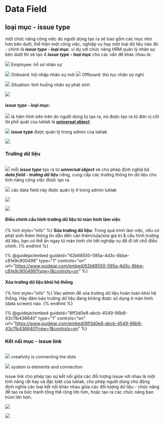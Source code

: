 # Data Field

## loại mục - issue type

một chức năng công việc do người dùng tạo ra sẽ bao gồm các mục nhỏ hơn bên dưới, thể hiện một công việc, nghiệp vụ hay một loại dữ liệu nào đó - chính là _**issue type - loại mục**_. ví dụ với chức năng HRM quản lý nhân sự bên dưới thì sẽ tạo 4 _**issue type - loại mục**_ cho các vấn đề khác nhau là:

![](<../../.gitbook/assets/0 (4).png>) Employee: hồ sơ nhân sự

![](<../../.gitbook/assets/1 (3).png>) Onboard: hội nhập nhân sự mới ![](<../../.gitbook/assets/2 (2).png>) Offboard: thủ tục nhân sự nghỉ

![](<../../.gitbook/assets/3 (4).png>) Situation: tình huống nhân sự phát sinh

![](<../../.gitbook/assets/4 (1).jpeg>)

#### _**issue type - loại mục:**_

![](<../../.gitbook/assets/5 (4).png>) là hiện hình bên trên do người dùng tự tạo ra, nó được tạo ra từ đơn vị cốt lõi phổ quát của luklak là [**universal object**](https://www.notion.so/28d1a45d2ed249baa6df5c97ca17ff8d?pvs=25)

![](<../../.gitbook/assets/6 (3).png>) **issue type** được quản lý trong admin của luklak

![](<../../.gitbook/assets/7 (3).jpeg>)

### Trường dữ liệu

<figure><img src="../../.gitbook/assets/image (500).png" alt=""><figcaption></figcaption></figure>

![](<../../.gitbook/assets/8 (2).png>) mỗi _**issue type**_ tạo ra từ _**universal object**_ sẽ cho phép định nghĩa bộ _**data field - trường dữ liệu**_ riêng, cung cấp các trường thông tin dữ liệu cho tính năng công việc được tạo ra.

![](<../../.gitbook/assets/9 (3).png>) các data field này được quản lý ở trong admin luklak

![](<../../.gitbook/assets/10 (1).jpeg>)

![](<../../.gitbook/assets/11 (1).jpeg>)

#### Điều chỉnh cấu hình trường dữ liệu từ màn hình làm việc

{% hint style="info" %}
**Sửa trường dữ liệu**: Trong quá trình làm việc, nếu có phát sinh thêm thông tin dẫn đến cần thêm/sửa/xóa giá trị & cấu hình trường dữ liệu, bạn có thể ấn ngay từ màn hình chi tiết nghiệp vụ để đi tới chỗ điều chỉnh.
{% endhint %}

{% @guidejar/embed guideId="62b68550-595a-4d3c-8bbe-c81e9c900498" type="1" controls="on" url="https://www.guidejar.com/embed/62b68550-595a-4d3c-8bbe-c81e9c900498?type=1&controls=on" %}

#### Xóa trường dữ liệu khỏi hệ thống

{% hint style="info" %}
Vào admin để xóa trường dữ liệu hoàn toàn khỏi hệ thống. Hãy đảm bảo trường dữ liệu đang không được sử dụng ở màn hình (data screen) nào.
{% endhint %}

{% @guidejar/embed guideId="8ff3d0e8-abcb-4549-96b8-43c11b436640" type="1" controls="on" url="https://www.guidejar.com/embed/8ff3d0e8-abcb-4549-96b8-43c11b436640?type=1&controls=on" %}

### Kết nối mục - issue link

<figure><img src="../../.gitbook/assets/image (499).png" alt=""><figcaption></figcaption></figure>

![](<../../.gitbook/assets/12 (2).png>) creativity is connecting the dots

![](<../../.gitbook/assets/13 (3).png>) system is elements and connection

issue link cho phép tạo sự kết nối giữa các đối tượng issue với nhau là một tính năng rất hay và đặc biệt của luklak, cho phép người dùng chủ động định nghĩa các loại kết nối khác nhau giữa các đối tượng dữ liệu - chức năng để tạo ra bức tranh tổng thể rộng lớn hơn, hoặc tạo ra các chức năng bao trùm lớn hơn.

![](<../../.gitbook/assets/14 (1).jpeg>)

![](<../../.gitbook/assets/15 (1).jpeg>)
